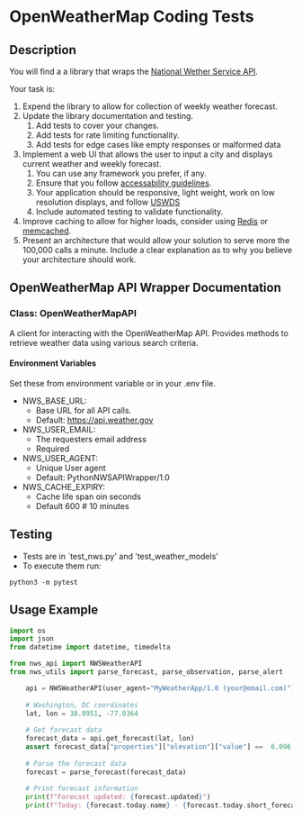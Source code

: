 # OpenWeatherMap Coding Tests 

## Description 

You will find a a library that wraps the [National Wether Service API](https://weather-gov.github.io/api/general-faqs). 

Your task is:

1. Expend the library to allow for collection of weekly weather forecast.
1. Update the library documentation and testing. 
   1. Add tests to cover your changes.
   1. Add tests for rate limiting functionality.
   1. Add tests for edge cases like empty responses or malformed data
1. Implement a web UI that allows the user to input a city and displays current weather and weekly forecast.
   1. You can use any framework you prefer, if any.
   1. Ensure that you follow [accessability guidelines](https://www.section508.gov/). 
   1. Your application should be responsive, light weight, work on low resolution displays, and follow [USWDS](https://designsystem.digital.gov/)
   1. Include automated testing to validate functionality.
1. Improve caching to allow for higher loads, consider using [Redis](https://redis.io/) or [memcached](https://memcached.org/).
1. Present an architecture that would allow your solution to serve more the 100,000 calls a minute. Include a clear explanation as to why you believe your architecture should work.


## OpenWeatherMap API Wrapper Documentation

### Class: OpenWeatherMapAPI

A client for interacting with the OpenWeatherMap API. Provides methods to retrieve weather data using various search criteria.


#### Environment Variables  

Set these from environment variable or in your .env file.

- NWS_BASE_URL:
  - Base URL for all API calls.
  - Default: https://api.weather.gov
- NWS_USER_EMAIL:
  - The requesters email address 
  - Required 
- NWS_USER_AGENT:
  - Unique User agent
  - Default: PythonNWSAPIWrapper/1.0
- NWS_CACHE_EXPIRY:
  - Cache life span oin seconds
  - Default 600 # 10 minutes 

## Testing
 - Tests are in `test_nws.py' and 'test_weather_models'
 - To execute them run:

```base
python3 -m pytest
```


## Usage Example
```python
import os
import json
from datetime import datetime, timedelta

from nws_api import NWSWeatherAPI
from nws_utils import parse_forecast, parse_observation, parse_alert

    api = NWSWeatherAPI(user_agent="MyWeatherApp/1.0 (your@email.com)")
    
    # Washington, DC coordinates
    lat, lon = 38.8951, -77.0364
    
    # Get forecast data
    forecast_data = api.get_forecast(lat, lon)
    assert forecast_data["properties"]["elevation"]["value"] ==  6.096
    
    # Parse the forecast data
    forecast = parse_forecast(forecast_data)
    
    # Print forecast information
    print(f"Forecast updated: {forecast.updated}")
    print(f"Today: {forecast.today.name} - {forecast.today.short_forecast}")    

```